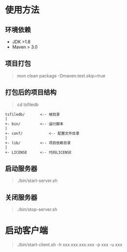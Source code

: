 # 使用方法

## 环境依赖

* JDK >1.8
* Maven > 3.0

## 项目打包

> mvn clean package -Dmaven.test.skip=true

## 打包后的项目结构

> cd tsfiledb

```
tsfiledb/		<-- 根目录
|
+- bin/			<-- 运行脚本
|
+- conf/			<-- 配置文件目录
|
+- lib/			<-- 项目依赖目录
|
+- LICENSE		<-- 代码LICENSE
```


## 启动服务器

> ./bin/start-server.sh

## 关闭服务器

> ./bin/stop-server.sh

# 启动客户端

> ./bin/start-client.sh -h xxx.xxx.xxx.xxx -p xxx -u xxx

